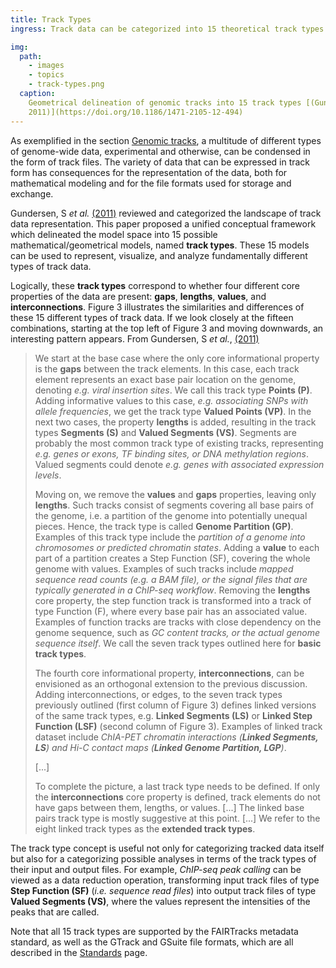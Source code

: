 ```yaml
---
title: Track Types
ingress: Track data can be categorized into 15 theoretical track types

img:
  path:
    - images
    - topics
    - track-types.png
  caption:
    Geometrical delineation of genomic tracks into 15 track types [(Gundersen, S *et al.*,
    2011)](https://doi.org/10.1186/1471-2105-12-494)
---
```


As exemplified in the section [Genomic tracks](#s02-genomic-tracks), a multitude of different types
of genome-wide data, experimental and otherwise, can be condensed in the form of track files. The
variety of data that can be expressed in track form has consequences for the representation of the
data, both for mathematical modeling and for the file formats used for storage and exchange.

Gundersen, S _et al._ [(2011)](https://doi.org/10.1186/1471-2105-12-494) reviewed and categorized
the landscape of track data representation. This paper proposed a unified conceptual framework which
delineated the model space into 15 possible mathematical/geometrical models, named **track types**.
These 15 models can be used to represent, visualize, and analyze fundamentally different types of
track data.

Logically, these **track types** correspond to whether four different core properties of the data
are present: **gaps**, **lengths**, **values**, and **interconnections**. Figure 3 illustrates the
similarities and differences of these 15 different types of track data. If we look closely at the
fifteen combinations, starting at the top left of Figure 3 and moving downwards, an interesting
pattern appears. From Gundersen, S _et al._, [(2011)](https://doi.org/10.1186/1471-2105-12-494)
[^1]:

> We start at the base case where the only core informational property is the **gaps** between the
> track elements. In this case, each track element represents an exact base pair location on the
> genome, denoting _e.g. viral insertion sites_. We call this track type **Points (P)**. Adding
> informative values to this case, _e.g. associating SNPs with allele frequencies_, we get the track
> type **Valued Points (VP)**. In the next two cases, the property **lengths** is added, resulting
> in the track types **Segments (S)** and **Valued Segments (VS)**. Segments are probably the most
> common track type of existing tracks, representing _e.g. genes or exons, TF binding sites, or DNA
> methylation regions_. Valued segments could denote _e.g. genes with associated expression levels_.
>
> Moving on, we remove the **values** and **gaps** properties, leaving only **lengths**. Such tracks
> consist of segments covering all base pairs of the genome, i.e. a partition of the genome into
> potentially unequal pieces. Hence, the track type is called **Genome Partition (GP)**. Examples of
> this track type include the _partition of a genome into chromosomes or predicted chromatin
> states_. Adding a **value** to each part of a partition creates a Step Function (SF), covering the
> whole genome with values. Examples of such tracks include _mapped sequence read counts (e.g. a BAM
> file), or the signal files that are typically generated in a ChIP-seq workflow_. Removing the
> **lengths** core property, the step function track is transformed into a track of type Function
> (F), where every base pair has an associated value. Examples of function tracks are tracks with
> close dependency on the genome sequence, such as _GC content tracks, or the actual genome sequence
> itself_. We call the seven track types outlined here for **basic track types**.
>
> The fourth core informational property, **interconnections**, can be envisioned as an orthogonal
> extension to the previous discussion. Adding interconnections, or edges, to the seven track types
> previously outlined (first column of Figure 3) defines linked versions of the same track types,
> e.g. **Linked Segments (LS)** or **Linked Step Function (LSF)** (second column of Figure 3).
> Examples of linked track dataset include _ChIA-PET chromatin interactions (**Linked Segments,
> LS**) and Hi-C contact maps (**Linked Genome Partition, LGP**)_.
>
> [...]
>
> To complete the picture, a last track type needs to be defined. If only the **interconnections**
> core property is defined, track elements do not have gaps between them, lengths, or values. [...]
> The linked base pairs track type is mostly suggestive at this point. [...] We refer to the eight
> linked track types as the **extended track types**.

The track type concept is useful not only for categorizing tracked data itself but also for a
categorizing possible analyses in terms of the track types of their input and output files. For
example, _ChIP-seq peak calling_ can be viewed as a data reduction operation, transforming input
track files of type **Step Function (SF)** (_i.e. sequence read files_) into output track files of
type **Valued Segments (VS)**, where the values represent the intensities of the peaks that are
called.

Note that all 15 track types are supported by the FAIRTracks metadata standard, as well as the
GTrack and GSuite file formats, which are all described in the [Standards](/standards/) page.

[^1]:
    The quote is slightly edited. Text formatting have been added and some examples have been
    substituted with more recent ones.

